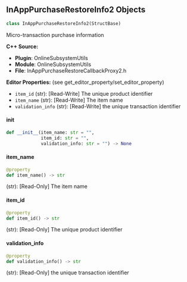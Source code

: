 ## InAppPurchaseRestoreInfo2 Objects

```python
class InAppPurchaseRestoreInfo2(StructBase)
```

Micro-transaction purchase information

**C++ Source:**

- **Plugin**: OnlineSubsystemUtils
- **Module**: OnlineSubsystemUtils
- **File**: InAppPurchaseRestoreCallbackProxy2.h

**Editor Properties:** (see get_editor_property/set_editor_property)

- ``item_id`` (str):  [Read-Write] The unique product identifier
- ``item_name`` (str):  [Read-Write] The item name
- ``validation_info`` (str):  [Read-Write] the unique transaction identifier

<a id="unreal.InAppPurchaseRestoreInfo2.__init__"></a>

#### __init__

```python
def __init__(item_name: str = "",
             item_id: str = "",
             validation_info: str = "") -> None
```

<a id="unreal.InAppPurchaseRestoreInfo2.item_name"></a>

#### item_name

```python
@property
def item_name() -> str
```

(str):  [Read-Only] The item name

<a id="unreal.InAppPurchaseRestoreInfo2.item_id"></a>

#### item_id

```python
@property
def item_id() -> str
```

(str):  [Read-Only] The unique product identifier

<a id="unreal.InAppPurchaseRestoreInfo2.validation_info"></a>

#### validation_info

```python
@property
def validation_info() -> str
```

(str):  [Read-Only] the unique transaction identifier

<a id="unreal.InAppPurchaseReceiptInfo2"></a>